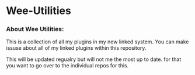 # Wee-Utilities

### About Wee Utilities:
This is a collection of all my plugins in my new linked system.
You can make issuse about all of my linked plugins within this repository.

This will be updated regualry but will not me the most up to date. for that you want to go over to the individual repos for this.
